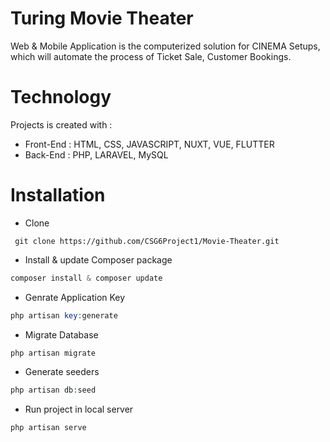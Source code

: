 # Turing Movie Theater 
Web & Mobile Application is the computerized solution for CINEMA Setups, which will automate the process of Ticket Sale, Customer Bookings.

# Technology 
Projects is created with : 
- Front-End : HTML, CSS, JAVASCRIPT, NUXT, VUE, FLUTTER
- Back-End : PHP, LARAVEL, MySQL

# Installation  
- Clone
```shell
 git clone https://github.com/CSG6Project1/Movie-Theater.git
```
- Install & update Composer package 
```php
composer install & composer update 
```
- Genrate Application Key 
```php
php artisan key:generate
```
- Migrate Database 
```php 
php artisan migrate
``` 
- Generate seeders 
```php
php artisan db:seed
```
- Run project in local server 
```php
php artisan serve 
```

